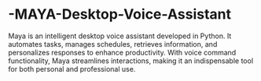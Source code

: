 # -MAYA-Desktop-Voice-Assistant
Maya is an intelligent desktop voice assistant developed in Python. It automates tasks, manages schedules, retrieves information, and personalizes responses to enhance productivity. With voice command functionality, Maya streamlines interactions, making it an indispensable tool for both personal and professional use.
